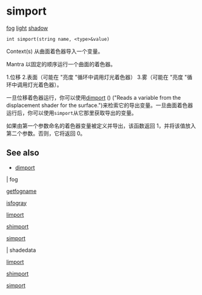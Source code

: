 # simport

[fog](../contexts/fog.html)
[light](../contexts/light.html)
[shadow](../contexts/shadow.html)

`int simport(string name, <type>&value)`

Context(s) 从曲面着色器导入一个变量。

Mantra 以固定的顺序运行一个曲面的着色器。

1.位移 2.表面（可能在 "亮度 "循环中调用灯光着色器） 3.雾（可能在 "亮度 "循环中调用灯光着色器）。

一旦位移着色器运行，你可以使用[dimport](dimport.html) () ("Reads a variable from the displacement shader for the surface.")来检索它的导出变量。一旦曲面着色器运行后，你可以使用`simport`从它那里获取导出的变量。

如果由第一个参数命名的着色器变量被定义并导出，该函数返回 1，并将该值放入第二个参数。否则，它将返回 0。

## See also

- [dimport](dimport.html)

|
fog

[getfogname](getfogname.html)

[isfogray](isfogray.html)

[limport](limport.html)

[shimport](shimport.html)

[simport](simport.html)

|
shadedata

[limport](limport.html)

[shimport](shimport.html)

[simport](simport.html)
